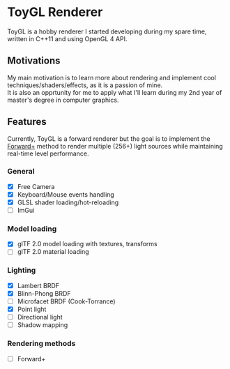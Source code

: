 # ToyGL Renderer
ToyGL is a hobby renderer I started developing during my spare time, written in C++11 and using OpenGL 4 API.  <br>

## Motivations
My main motivation is to learn more about rendering and implement cool techniques/shaders/effects, as it is a passion of mine. <br/> It is also an opprtunity for me to apply what I'll learn during my 2nd year of master's degree in computer graphics.

## Features
Currently, ToyGL is a forward renderer but the goal is to implement the [Forward+](https://takahiroharada.files.wordpress.com/2015/04/forward_plus.pdf) method to render multiple (256+) light sources while maintaining real-time level performance.
### General
- [x] Free Camera
- [x] Keyboard/Mouse events handling
- [x] GLSL shader loading/hot-reloading 
- [ ] ImGui 
###  Model loading
- [x] glTF 2.0 model loading with textures, transforms
- [ ] glTF 2.0 material loading

### Lighting 

- [x] Lambert BRDF
- [x] Blinn-Phong BRDF
- [ ] Microfacet BRDF (Cook-Torrance)
- [x] Point light
- [ ] Directional light
- [ ] Shadow mapping 

### Rendering methods
- [ ] Forward+ 


